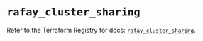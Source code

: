 # `rafay_cluster_sharing`

Refer to the Terraform Registry for docs: [`rafay_cluster_sharing`](https://registry.terraform.io/providers/rafaysystems/rafay/1.1.52/docs/resources/cluster_sharing).
